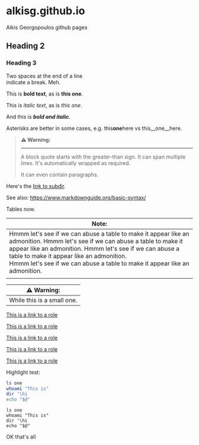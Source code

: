 alkisg.github.io
================

Alkis Georgopoulos github pages

Heading 2
---------

### Heading 3

Two spaces at the end of a line  
indicate a break. Meh.

This is **bold text**, as is __this one__.

This is *italic text*, as is _this one_.

And this is ***bold and italic***.

Asterisks are better in some cases, e.g. this**one**here vs  this__one__here.

> **⚠️ Warning:**
>
> ---
>
> A block quote starts with the greater-than sign.
> It can span multiple lines.
> It's automatically wrapped as required.
> 
> It can even contain paragraphs.

Here's the [link to subdir](subdir).

See also: https://www.markdownguide.org/basic-syntax/

Tables now.

| Note: |
| ----- |
| Hmmm let's see if we can abuse a table to make it appear like an admonition. Hmmm let's see if we can abuse a table to make it appear like an admonition. Hmmm let's see if we can abuse a table to make it appear like an admonition. <br> Hmmm let's see if we can abuse a table to make it appear like an admonition.   |
|  |

| ⚠️ Warning: |
| ----- |
| While this is a small one.  |

[This is a link to a role](# "role parameters")

[This is a link to a role](# "kbd")

[This is a link to a role](role:kbd)

[This is a link to a role](role:kbd "parameters")

[This is a link to a role](https://role "kbd")

Highlight test:

```bash
ls one
whoami "This is"
dir '\hi
echo "$@"
```

```shell
ls one
whoami "This is"
dir '\hi
echo "$@"
```

OK that's all
